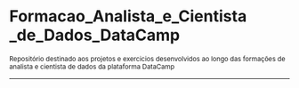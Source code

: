 # Formacao_Analista_e_Cientista _de_Dados_DataCamp
<sub> Repositório destinado aos projetos e exercicios desenvolvidos ao longo das formações de analista e cientista de dados da plataforma DataCamp
    
    
<hr/>

 
 
 
 
